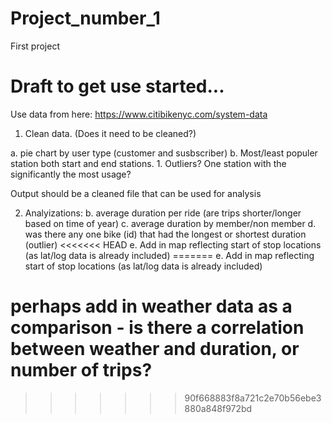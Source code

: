 # Project_number_1
First project


# Draft to get use started...
Use data from here:
https://www.citibikenyc.com/system-data

1. Clean data. (Does it need to be cleaned?)

a. pie chart by user type (customer and susbscriber)
b. Most/least populer station both start and end stations.
    1. Outliers?  One station with the significantly the most usage?

Output should be a cleaned file that can be used for analysis

2. Analyizations:
b. average duration per ride (are trips shorter/longer based on time of year)
c. average duration by member/non member
d. was there any one bike (id) that had the longest or shortest duration (outlier)
<<<<<<< HEAD
e. Add in map reflecting start of stop locations (as lat/log data is already included)
=======
e. Add in map reflecting start of stop locations (as lat/log data is already included)

 # perhaps add in weather data as a comparison - is there a correlation between weather and duration, or number of trips?
>>>>>>> 90f668883f8a721c2e70b56ebe3880a848f972bd
